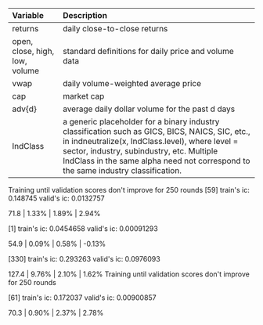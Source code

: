 |Variable|Description|
|:---|:---|
|returns | daily close-to-close returns|
|open, close, high, low, volume | standard definitions for daily price and volume data|
|vwap | daily volume-weighted average price|
|cap | market cap|
|adv{d} | average daily dollar volume for the past d days|
|IndClass | a generic placeholder for a binary industry classification such as GICS, BICS, NAICS, SIC, etc., in indneutralize(x, IndClass.level), where level = sector, industry, subindustry, etc. Multiple IndClass in the same alpha need not correspond to the same industry classification. |


Training until validation scores don't improve for 250 rounds
[59]	train's ic: 0.148745	valid's ic: 0.0132757

  71.8 |  1.33% |  1.89% |  2.94%

[1]	train's ic: 0.0454658	valid's ic: 0.00091293

  54.9 |  0.09% |  0.58% | -0.13%

[330]	train's ic: 0.293263	valid's ic: 0.0976093

 127.4 |  9.76% |  2.10% |  1.62%
Training until validation scores don't improve for 250 rounds

[61]	train's ic: 0.172037	valid's ic: 0.00900857

  70.3 |  0.90% |  2.37% |  2.78%